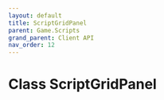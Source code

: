 ```yaml
---
layout: default
title: ScriptGridPanel
parent: Game.Scripts
grand_parent: Client API
nav_order: 12
---
```


<!-- 하단에 독스 내용 작성 -->

# Class ScriptGridPanel

